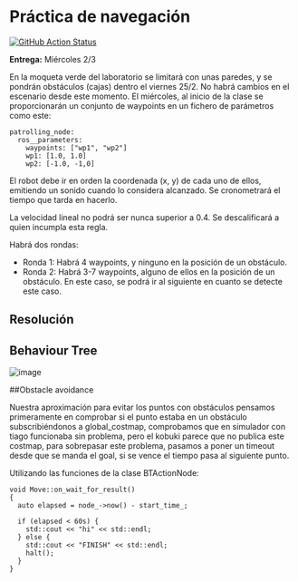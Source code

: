 # Práctica de navegación

[![GitHub Action
Status](https://github.com/Docencia-fmrico/navigation/workflows/main/badge.svg)](https://github.com/Docencia-fmrico/navigation)


**Entrega:** Miércoles 2/3 

En la moqueta verde del laboratorio se limitará con unas paredes, y se pondrán obstáculos (cajas) dentro el viernes 25/2. No habrá cambios en el escenario desde este momento. El miércoles, al inicio de la clase se proporcionarán un conjunto de waypoints en un fichero de parámetros como este:

```
patrolling_node:
  ros__parameters:
    waypoints: ["wp1", "wp2"]
    wp1: [1.0, 1.0]
    wp2: [-1.0, -1,0]
```

El robot debe ir en orden la coordenada (x, y) de cada uno de ellos, emitiendo un sonido cuando lo considera alcanzado. Se cronometrará el tiempo que tarda en hacerlo.

La velocidad lineal no podrá ser nunca superior a 0.4. Se descalificará a quien incumpla esta regla.

Habrá dos rondas:

- Ronda 1: Habrá 4 waypoints, y ninguno en la posición de un obstáculo.
- Ronda 2: Habrá 3-7 waypoints, alguno de ellos en la posición de un obstáculo. En este caso, se podrá ir al siguiente en cuanto se detecte este caso.

## Resolución
## Behaviour Tree

![image](https://user-images.githubusercontent.com/60138852/157194430-83111665-e6d4-4f97-97ab-3bc545c21f34.png)

##Obstacle avoidance

Nuestra aproximación para evitar los puntos con obstáculos pensamos primeramente en comprobar si el punto estaba en un obstáculo subscribiéndonos a global_costmap, comprobamos que en simulador con tiago funcionaba sin problema, pero el kobuki parece que no publica este costmap, para sobrepasar este problema, pasamos a poner un timeout desde que se manda el goal, si se vence el tiempo pasa al siguiente punto.

Utilizando las funciones de la clase BTActionNode:
```
void Move::on_wait_for_result()
{
  auto elapsed = node_->now() - start_time_;

  if (elapsed < 60s) {
    std::cout << "hi" << std::endl;
  } else {
    std::cout << "FINISH" << std::endl;
    halt();
  }
}
```

